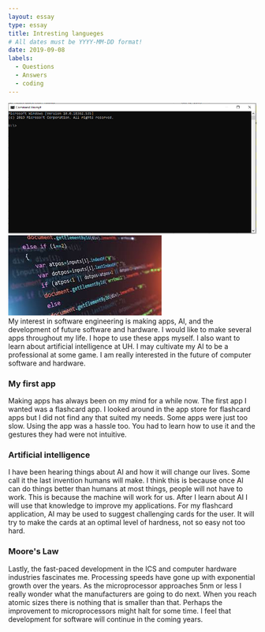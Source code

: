 ```yaml
---
layout: essay
type: essay
title: Intresting langueges 
# All dates must be YYYY-MM-DD format!
date: 2019-09-08
labels:
  - Questions
  - Answers
  - coding 
---
```

<div class="ui small rounded images">
  <img class="ui image" src="../images/e2.PNG">
   <img class="ui image" src="../images/e1.jfif">
</div>
My interest in software engineering is making apps, AI, and the development of future software and hardware. I would like to make several apps throughout my life. I hope to use these apps myself. I also want to learn about artificial intelligence at UH. I may cultivate my AI to be a professional at some game. I am really interested in the future of computer software and hardware. 

### My first app 

Making apps has always been on my mind for a while now. The first app I wanted was a flashcard app. I looked around in the app store for flashcard apps but I did not find any that suited my needs. Some apps were just too slow. Using the app was a hassle too. You had to learn how to use it and the gestures they had were not intuitive. 

### Artificial intelligence 

I have been hearing things about AI and how it will change our lives. Some call it the last invention humans will make. I think this is because once AI can do things better than humans at most things, people will not have to work. This is because the machine will work for us. After I learn about AI I will use that knowledge to improve my applications. For my flashcard application, AI may be used to suggest challenging cards for the user. It will try to make the cards at an optimal level of hardness, not so easy not too hard. 

### Moore's Law

Lastly, the fast-paced development in the ICS and computer hardware industries fascinates me. Processing speeds have gone up with exponential growth over the years. As the microprocessor approaches 5nm or less I really wonder what the manufacturers are going to do next. When you reach atomic sizes there is nothing that is smaller than that. Perhaps the improvement to microprocessors might halt for some time. I feel that development for software will continue in the coming years. 
